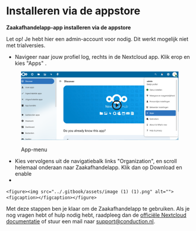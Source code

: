 # Installeren via de appstore

**Zaakafhandelapp-app installeren via de appstore**

Let op! Je hebt hier een admin-account voor nodig. Dit werkt mogelijk niet met trialversies.

* Navigeer naar jouw profiel log, rechts in de Nextcloud app. Klik erop en kies "Apps" .

<figure><img src="../.gitbook/assets/image (3).png" alt=""><figcaption><p>App-menu</p></figcaption></figure>

* Kies vervolgens uit de navigatiebalk links "Organization", en scroll helemaal onderaan naar Zaakafhandelapp. Klik dan op Download en enable
*

    <figure><img src="../.gitbook/assets/image (1) (1).png" alt=""><figcaption></figcaption></figure>

Met deze stappen ben je klaar om de Zaakafhandelapp te gebruiken. Als je nog vragen hebt of hulp nodig hebt, raadpleeg dan de [officiële Nextcloud documentatie](https://docs.nextcloud.com/) of stuur een mail naar support@conduction.nl.
